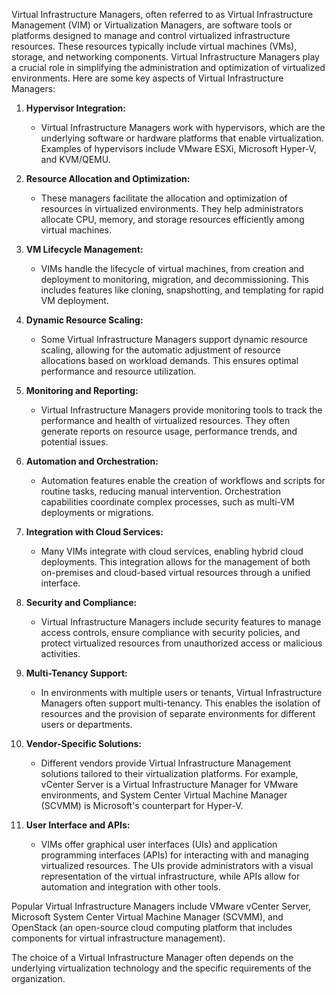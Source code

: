 Virtual Infrastructure Managers, often referred to as Virtual Infrastructure Management (VIM) or Virtualization Managers, are software tools or platforms designed to manage and control virtualized infrastructure resources. These resources typically include virtual machines (VMs), storage, and networking components. Virtual Infrastructure Managers play a crucial role in simplifying the administration and optimization of virtualized environments. Here are some key aspects of Virtual Infrastructure Managers:

1. **Hypervisor Integration:**
   - Virtual Infrastructure Managers work with hypervisors, which are the underlying software or hardware platforms that enable virtualization. Examples of hypervisors include VMware ESXi, Microsoft Hyper-V, and KVM/QEMU.

2. **Resource Allocation and Optimization:**
   - These managers facilitate the allocation and optimization of resources in virtualized environments. They help administrators allocate CPU, memory, and storage resources efficiently among virtual machines.

3. **VM Lifecycle Management:**
   - VIMs handle the lifecycle of virtual machines, from creation and deployment to monitoring, migration, and decommissioning. This includes features like cloning, snapshotting, and templating for rapid VM deployment.

4. **Dynamic Resource Scaling:**
   - Some Virtual Infrastructure Managers support dynamic resource scaling, allowing for the automatic adjustment of resource allocations based on workload demands. This ensures optimal performance and resource utilization.

5. **Monitoring and Reporting:**
   - Virtual Infrastructure Managers provide monitoring tools to track the performance and health of virtualized resources. They often generate reports on resource usage, performance trends, and potential issues.

6. **Automation and Orchestration:**
   - Automation features enable the creation of workflows and scripts for routine tasks, reducing manual intervention. Orchestration capabilities coordinate complex processes, such as multi-VM deployments or migrations.

7. **Integration with Cloud Services:**
   - Many VIMs integrate with cloud services, enabling hybrid cloud deployments. This integration allows for the management of both on-premises and cloud-based virtual resources through a unified interface.

8. **Security and Compliance:**
   - Virtual Infrastructure Managers include security features to manage access controls, ensure compliance with security policies, and protect virtualized resources from unauthorized access or malicious activities.

9. **Multi-Tenancy Support:**
   - In environments with multiple users or tenants, Virtual Infrastructure Managers often support multi-tenancy. This enables the isolation of resources and the provision of separate environments for different users or departments.

10. **Vendor-Specific Solutions:**
    - Different vendors provide Virtual Infrastructure Management solutions tailored to their virtualization platforms. For example, vCenter Server is a Virtual Infrastructure Manager for VMware environments, and System Center Virtual Machine Manager (SCVMM) is Microsoft's counterpart for Hyper-V.

11. **User Interface and APIs:**
    - VIMs offer graphical user interfaces (UIs) and application programming interfaces (APIs) for interacting with and managing virtualized resources. The UIs provide administrators with a visual representation of the virtual infrastructure, while APIs allow for automation and integration with other tools.

Popular Virtual Infrastructure Managers include VMware vCenter Server, Microsoft System Center Virtual Machine Manager (SCVMM), and OpenStack (an open-source cloud computing platform that includes components for virtual infrastructure management).

The choice of a Virtual Infrastructure Manager often depends on the underlying virtualization technology and the specific requirements of the organization.
